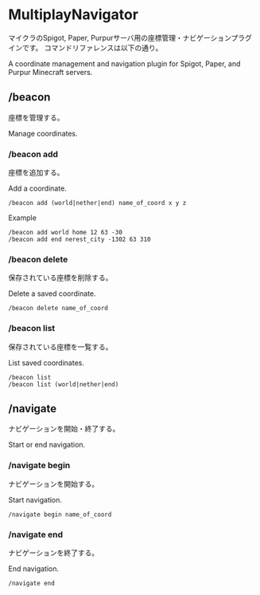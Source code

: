 # MultiplayNavigator

マイクラのSpigot, Paper, Purpurサーバ用の座標管理・ナビゲーションプラグインです。
コマンドリファレンスは以下の通り。

A coordinate management and navigation plugin for Spigot, Paper, and Purpur Minecraft servers.

## /beacon

座標を管理する。

Manage coordinates.

### /beacon add

座標を追加する。

Add a coordinate.

```
/beacon add (world|nether|end) name_of_coord x y z
```

Example
```
/beacon add world home 12 63 -30
/beacon add end nerest_city -1302 63 310
```

### /beacon delete

保存されている座標を削除する。

Delete a saved coordinate.

```
/beacon delete name_of_coord
```

### /beacon list

保存されている座標を一覧する。

List saved coordinates.

```
/beacon list
/beacon list (world|nether|end)
```

## /navigate

ナビゲーションを開始・終了する。

Start or end navigation.

### /navigate begin

ナビゲーションを開始する。

Start navigation.

```
/navigate begin name_of_coord
```

### /navigate end

ナビゲーションを終了する。

End navigation.

```
/navigate end
```